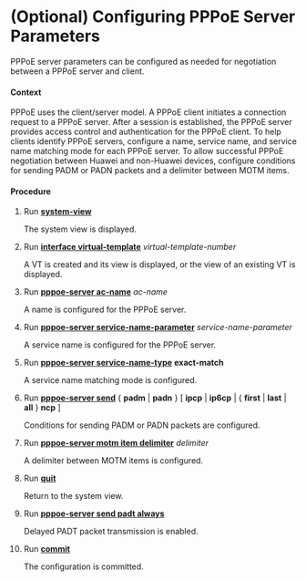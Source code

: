 (Optional) Configuring PPPoE Server Parameters
==============================================

PPPoE server parameters can be configured as needed for
negotiation between a PPPoE server and client.

#### Context

PPPoE uses the client/server model. A PPPoE client initiates
a connection request to a PPPoE server. After a session is established,
the PPPoE server provides access control and authentication for the
PPPoE client. To help clients identify PPPoE servers, configure a
name, service name, and service name matching mode for each PPPoE
server. To allow successful PPPoE negotiation between Huawei and non-Huawei
devices, configure conditions for sending PADM or PADN packets and a delimiter between MOTM items.


#### Procedure

1. Run [**system-view**](cmdqueryname=system-view)
   
   
   
   The system view is displayed.
2. Run [**interface virtual-template**](cmdqueryname=interface+virtual-template) *virtual-template-number*
   
   
   
   A VT is created and its view is displayed, or the view of
   an existing VT is displayed.
3. Run [**pppoe-server ac-name**](cmdqueryname=pppoe-server+ac-name) *ac-name*
   
   
   
   A name is configured for the PPPoE server.
4. Run [**pppoe-server service-name-parameter**](cmdqueryname=pppoe-server+service-name-parameter) *service-name-parameter*
   
   
   
   A service name is configured for the PPPoE server.
5. Run [**pppoe-server service-name-type**](cmdqueryname=pppoe-server+service-name-type) **exact-match**
   
   
   
   A service name matching mode is configured.
6. Run [**pppoe-server send**](cmdqueryname=pppoe-server+send) { **padm** | **padn** } [ **ipcp** | **ip6cp** | { **first** | **last** | **all** } **ncp** ]
   
   
   
   Conditions for sending PADM or PADN packets are configured.
7. Run [**pppoe-server motm item delimiter**](cmdqueryname=pppoe-server+motm+item+delimiter) *delimiter*
   
   
   
   A delimiter between MOTM items is configured.
8. Run [**quit**](cmdqueryname=quit)
   
   
   
   Return to the system view.
9. Run [**pppoe-server send padt always**](cmdqueryname=pppoe-server+send+padt+always)
   
   
   
   Delayed PADT packet transmission is enabled.
10. Run [**commit**](cmdqueryname=commit)
    
    
    
    The configuration is committed.